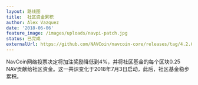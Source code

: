 ```yaml
---
layout: 路线图
title:  社区资金累积
author: Alex Vazquez
date: '2018-06-06'
feature_image: /images/uploads/navpi-patch.jpg
status: 已完成
externalUrl: https://github.com/NAVCoin/navcoin-core/releases/tag/4.2.0/
---
```


NavCoin网络投票决定将加注奖励降低到4%，并将社区基金的每个区块0.25 NAV贡献给社区资金。这一共识变化于2018年7月3日启动，此后，社区基金稳步累积。
